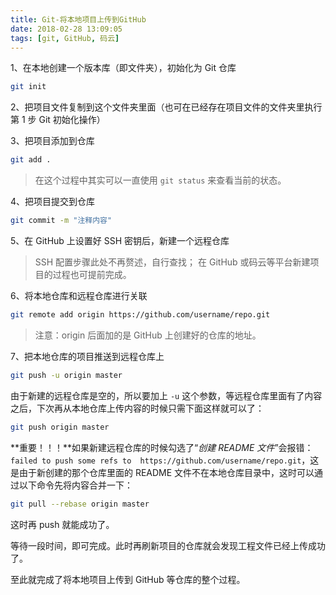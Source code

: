```yaml
---
title: Git-将本地项目上传到GitHub
date: 2018-02-28 13:09:05
tags: [git, GitHub, 码云]
---
```


1、在本地创建一个版本库（即文件夹），初始化为 Git 仓库
``` bash
git init
```
<!--more-->

2、把项目文件复制到这个文件夹里面（也可在已经存在项目文件的文件夹里执行第 1 步 Git 初始化操作）

3、把项目添加到仓库
``` bash
git add .
```
> 在这个过程中其实可以一直使用 `git status` 来查看当前的状态。

4、把项目提交到仓库
``` bash
git commit -m "注释内容"
```

5、在 GitHub 上设置好 SSH 密钥后，新建一个远程仓库
> SSH 配置步骤此处不再赘述，自行查找；
> 在 GitHub 或码云等平台新建项目的过程也可提前完成。

6、将本地仓库和远程仓库进行关联
``` bash
git remote add origin https://github.com/username/repo.git
```
> 注意：origin 后面加的是 GitHub 上创建好的仓库的地址。

7、把本地仓库的项目推送到远程仓库上
``` bash
git push -u origin master
```
由于新建的远程仓库是空的，所以要加上 `-u` 这个参数，等远程仓库里面有了内容之后，下次再从本地仓库上传内容的时候只需下面这样就可以了：
``` bash
git push origin master
```

**重要！！！**如果新建远程仓库的时候勾选了“*创建 README 文件*”会报错：`failed to push some refs to  https://github.com/username/repo.git`，这是由于新创建的那个仓库里面的 README 文件不在本地仓库目录中，这时可以通过以下命令先将内容合并一下：
``` bash
git pull --rebase origin master
```
这时再 push 就能成功了。

等待一段时间，即可完成。此时再刷新项目的仓库就会发现工程文件已经上传成功了。

至此就完成了将本地项目上传到 GitHub 等仓库的整个过程。
